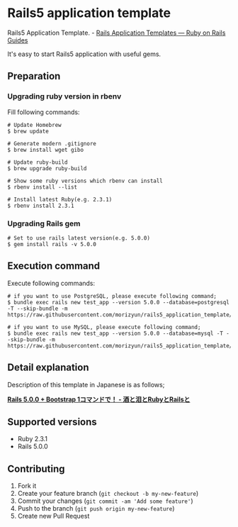 # Rails5 application template

Rails5 Application Template. - [Rails Application Templates — Ruby on Rails Guides](http://guides.rubyonrails.org/rails_application_templates.html)

It's easy to start Rails5 application with useful gems.

## Preparation

### Upgrading ruby version in rbenv

Fill following commands:

```
# Update Homebrew
$ brew update

# Generate modern .gitignore
$ brew install wget gibo

# Update ruby-build
$ brew upgrade ruby-build

# Show some ruby versions which rbenv can install
$ rbenv install --list

# Install latest Ruby(e.g. 2.3.1)
$ rbenv install 2.3.1
```

### Upgrading Rails gem

```
# Set to use rails latest version(e.g. 5.0.0)
$ gem install rails -v 5.0.0
```

## Execution command

Execute following commands:

```
# if you want to use PostgreSQL, please execute following command;
$ bundle exec rails new test_app --version 5.0.0 --database=postgresql -T --skip-bundle -m https://raw.githubusercontent.com/morizyun/rails5_application_template/master/app_template.rb

# if you want to use MySQL, please execute following command;
$ bundle exec rails new test_app --version 5.0.0 --database=mysql -T --skip-bundle -m https://raw.githubusercontent.com/morizyun/rails5_application_template/master/app_template.rb
```

## Detail explanation

Description of this template in Japanese is as follows;

**[Rails 5.0.0 + Bootstrap 1コマンドで！ - 酒と泪とRubyとRailsと](http://morizyun.github.io/blog/rails5-application-templates/)**

## Supported versions

- Ruby 2.3.1
- Rails 5.0.0

## Contributing

1. Fork it
2. Create your feature branch (`git checkout -b my-new-feature`)
3. Commit your changes (`git commit -am 'Add some feature'`)
4. Push to the branch (`git push origin my-new-feature`)
5. Create new Pull Request
